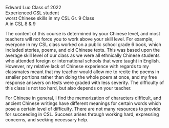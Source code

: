 Edward Luo
Class of 2022<br>
Experienced CSL student<br>
worst Chinese skills in my CSL Gr. 9 Class<br>
A in CSL 8 & 9<br>

The content of this course is determined by your Chinese level, and most teachers will not force you to work above your skill level. For example, everyone in my CSL class worked on a public school grade 6 book, which included stories, poems, and old Chinese texts. This was based upon the average skill level of our class as we were all ethnically Chinese students who attended foreign or international schools that were taught in English. However, my relative lack of Chinese experience with regards to my classmates meant that my teacher would allow me to recite the poems in smaller portions rather than doing the whole poem at once, and my free response answers on tests were graded with less severity. The difficulty of this class is not too hard, but also depends on your teacher.

​For Chinese in general, I find the memorization of characters difficult, and ancient Chinese writings have different meanings for certain words which pose a certain level of difficulty. There are not many resources to provide for succeeding in CSL. Success arises through working hard, expressing concerns, and seeking necessary help.